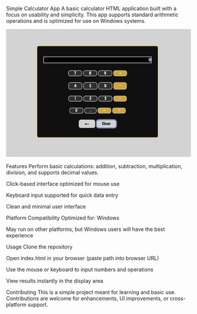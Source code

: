 Simple Calculator App
A basic calculator HTML application built with a focus on usability and simplicity. This app supports standard arithmetic operations and is optimized for use on Windows systems.

![Calculator Screenshot](screenshot.png)

Features
Perform basic calculations: addition, subtraction, multiplication, division, and supports decimal values.

Click-based interface optimized for mouse use

Keyboard input supported for quick data entry

Clean and minimal user interface

Platform Compatibility
Optimized for: Windows

May run on other platforms, but Windows users will have the best experience

Usage
Clone the repository

Open index.html in your browser (paste path into browser URL)

Use the mouse or keyboard to input numbers and operations

View results instantly in the display area

Contributing
This is a simple project meant for learning and basic use. Contributions are welcome for enhancements, UI improvements, or cross-platform support.

